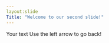 ```yaml
---
layout:slide
Title: "Welcome to our second slide!"
---
```

Your text
Use the left arrow to go back!
